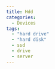 ```yaml
---
title: Hdd
categories:
  - Devices
tags:
  - "hard drive"
  - "hard disk"
  - ssd
  - drive
  - server
---
```

